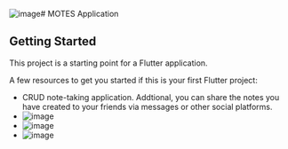 ![image](https://github.com/MinhTris21/MOTES-Flutter-dart/assets/105285362/59153ad2-e6c0-4d02-b1d6-c650af9c1e8d)# MOTES Application


## Getting Started

This project is a starting point for a Flutter application.

A few resources to get you started if this is your first Flutter project:

- CRUD note-taking application. Addtional, you can share the notes you have created to your friends via messages or other social platforms.
- ![image](https://github.com/MinhTris21/MOTES-Flutter-dart/assets/105285362/8a55f8a4-ff10-420a-b44a-eb77fe9808dd)
- ![image](https://github.com/MinhTris21/MOTES-Flutter-dart/assets/105285362/27467cf5-13ee-4e37-9555-45f4e01b848b)
- ![image](https://github.com/MinhTris21/MOTES-Flutter-dart/assets/105285362/5b4470ed-b131-49f6-996b-b0be6cf0a549)

